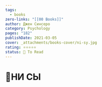 ```yaml
---
tags:
  - books
zero-links: "[[00 Books]]"
author: Джен Синсеро
category: Psychology
pages: "182"
publishDate: 2021-03-05
cover: _attachments/books-cover/ni-sy.jpg
rating: ⭐⭐⭐⭐⭐
status: 🔷 To Read
---
```

# 📔НИ СЫ